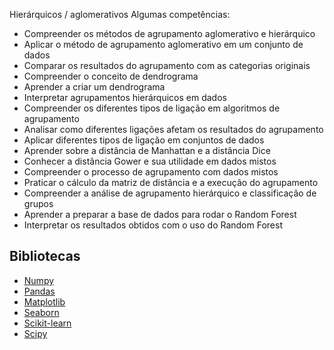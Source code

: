 Hierárquicos / aglomerativos
Algumas competências:

- Compreender os métodos de agrupamento aglomerativo e hierárquico
- Aplicar o método de agrupamento aglomerativo em um conjunto de dados
- Comparar os resultados do agrupamento com as categorias originais
- Compreender o conceito de dendrograma
- Aprender a criar um dendrograma
- Interpretar agrupamentos hierárquicos em dados
- Compreender os diferentes tipos de ligação em algoritmos de agrupamento
- Analisar como diferentes ligações afetam os resultados do agrupamento
- Aplicar diferentes tipos de ligação em conjuntos de dados
- Aprender sobre a distância de Manhattan e a distância Dice
- Conhecer a distância Gower e sua utilidade em dados mistos
- Compreender o processo de agrupamento com dados mistos
- Praticar o cálculo da matriz de distância e a execução do agrupamento
- Compreender a análise de agrupamento hierárquico e classificação de grupos
- Aprender a preparar a base de dados para rodar o Random Forest
- Interpretar os resultados obtidos com o uso do Random Forest

## Bibliotecas
- [Numpy](https://numpy.org/)
- [Pandas](https://pandas.pydata.org/)
- [Matplotlib](https://matplotlib.org/)
- [Seaborn](https://seaborn.pydata.org/)
- [Scikit-learn](https://scikit-learn.org/stable/index.html)
- [Scipy](https://scipy.org/)
